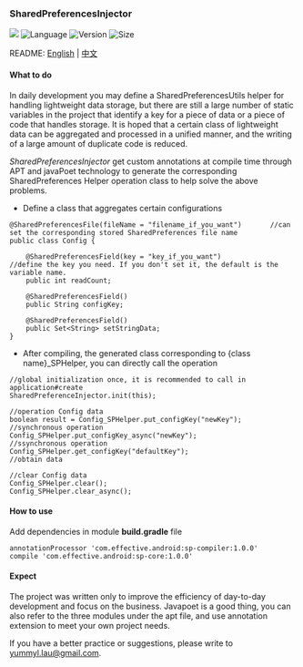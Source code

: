 ### SharedPreferencesInjector
[![](https://travis-ci.org/YummyLau/SharedPreferencesInjector.svg?branch=master)](https://travis-ci.org/YummyLau/SharedPreferencesInjector)
![Language](https://img.shields.io/badge/language-java-orange.svg)
![Version](https://img.shields.io/badge/version-1.0.0-blue.svg)
![Size](https://img.shields.io/badge/size-11K-brightgreen.svg)

README: [English](https://github.com/YummyLau/SharedPreferencesInjector/blob/master/README.md) | [中文](https://github.com/YummyLau/SharedPreferencesInjector/blob/master/README-zh.md)

#### What to do

In daily development you may define a SharedPreferencesUtils helper for handling lightweight data storage, but there are still a large number of static variables in the project that identify a key for a piece of data or a piece of code that handles storage. It is hoped that a certain class of lightweight data can be aggregated and processed in a unified manner, and the writing of a large amount of duplicate code is reduced.

*SharedPreferencesInjector* get custom annotations at compile time through APT and javaPoet technology to generate the corresponding SharedPreferences Helper operation class to help solve the above problems.

* Define a class that aggregates certain configurations

```
@SharedPreferencesFile(fileName = "filename_if_you_want")       //can set the corresponding stored SharedPreferences file name
public class Config {

    @SharedPreferencesField(key = "key_if_you_want")            //define the key you need. If you don't set it, the default is the variable name.
    public int readCount;

    @SharedPreferencesField()
    public String configKey;

    @SharedPreferencesField()
    public Set<String> setStringData;
}
```

* After compiling, the generated class corresponding to {class name}_SPHelper, you can directly call the operation

```
//global initialization once, it is recommended to call in application#create
SharedPreferenceInjector.init(this);

//operation Config data
boolean result = Config_SPHelper.put_configKey("newKey");       //synchronous operation
Config_SPHelper.put_configKey_async("newKey");                  //ssynchronous operation
Config_SPHelper.get_configKey("defaultKey");                    //obtain data

//clear Config data
Config_SPHelper.clear();
Config_SPHelper.clear_async();
```

#### How to use
Add dependencies in module **build.gradle** file
```
annotationProcessor 'com.effective.android:sp-compiler:1.0.0'   
compile 'com.effective.android:sp-core:1.0.0'
```

#### Expect
The project was written only to improve the efficiency of day-to-day development and focus on the business. Javapoet is a good thing, you can also refer to the three modules under the apt file, and use annotation extension to meet your own project needs.

If you have a better practice or suggestions, please write to yummyl.lau@gmail.com.
